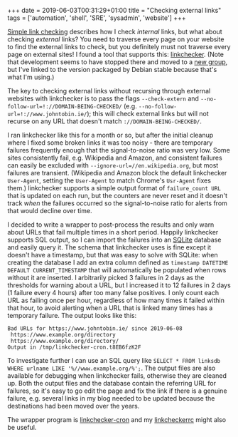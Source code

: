 +++
date = 2019-06-03T00:31:29+01:00
title = "Checking external links"
tags = ['automation', 'shell', 'SRE', 'sysadmin', 'website']
+++

[Simple link checking](/blog/simple_link_checking/) describes how I check
*internal* links, but what about checking *external* links?  You need to
traverse every page on your website to find the external links to check, but you
definitely must not traverse every page on external sites!  I found a tool that
supports this: [linkchecker](https://wummel.github.io/linkchecker/).  (Note that
development seems to have stopped there and moved to a [new
group](https://github.com/linkchecker/linkchecker), but I've linked to the
version packaged by Debian stable because that's what I'm using.)

The key to checking external links without recursing through external websites
with linkchecker is to pass the flags `--check-extern` and
`--no-follow-url=!://DOMAIN-BEING-CHECKED/` (e.g.
`--no-follow-url=!://www.johntobin.ie/`); this will check external links but
will not recurse on any URL that doesn't match `://DOMAIN-BEING-CHECKED/`.

I ran linkchecker like this for a month or so, but after the initial cleanup
where I fixed some broken links it was too noisy - there are temporary failures
frequently enough that the signal-to-noise ratio was very low.  Some sites
consistently fail, e.g. Wikipedia and Amazon, and consistent failures can easily
be excluded with `--ignore-url=//en.wikipedia.org`, but most failures are
transient.  (Wikipedia and Amazon block the default linkchecker `User-Agent`,
setting the `User-Agent` to match Chrome's `Usr-Agent` fixes them.)  linkchecker
supports a simple output format of `failure_count URL` that is updated on each
run, but the counters are never reset and it doesn't track *when* the failures
occurred so the signal-to-noise ratio for alerts from that would decline over
time.

I decided to write a wrapper to post-process the results and only warn about
URLs that fail multiple times in a short period.  Happily linkchecker supports
SQL output, so I can import the failures into an
[SQLite](https://www.sqlite.org/index.html) database and easily query it.  The
schema that linkchecker uses is fine except it doesn't have a timestamp, but
that was easy to solve with SQLite: when creating the database I add an extra
column defined as `timestamp DATETIME DEFAULT CURRENT_TIMESTAMP` that will
automatically be populated when rows without it are inserted.  I arbitrarily
picked 3 failures in 2 days as the thresholds for warning about a URL, but I
increased it to 12 failures in 2 days (1 failure every 4 hours) after too many
false positives.  I only count each URL as failing once per hour, regardless of
how many times it failed within that hour, to avoid alerting when a URL that is
linked many times has a temporary failure.  The output looks like this:

```
Bad URLs for https://www.johntobin.ie/ since 2019-06-08
 https://www.example.org/directory
 https://www.example.org/directory/
Output in /tmp/linkchecker-cron.t8EB6fzK2F
```

To investigate further I can use an SQL query like `SELECT * FROM linksdb WHERE
urlname LIKE '%//www.example.org/%';`.  The output files are also available for
debugging when linkchecker fails, otherwise they are cleaned up.  Both the
output files and the database contain the referring URL for failures, so it's
easy to go edit the page and fix the link if there is a genuine failure, e.g.
several links in my blog needed to be updated because the destinations had been
moved over the years.

The wrapper program is
[linkchecker-cron](https://github.com/tobinjt/bin/blob/master/linkchecker-cron)
and my
[linkcheckerrc](https://github.com/tobinjt/dotfiles/blob/master/.linkchecker/linkcheckerrc)
might also be useful.

